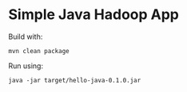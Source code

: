 Simple Java Hadoop App
======================

Build with:

    mvn clean package

Run using:

    java -jar target/hello-java-0.1.0.jar

